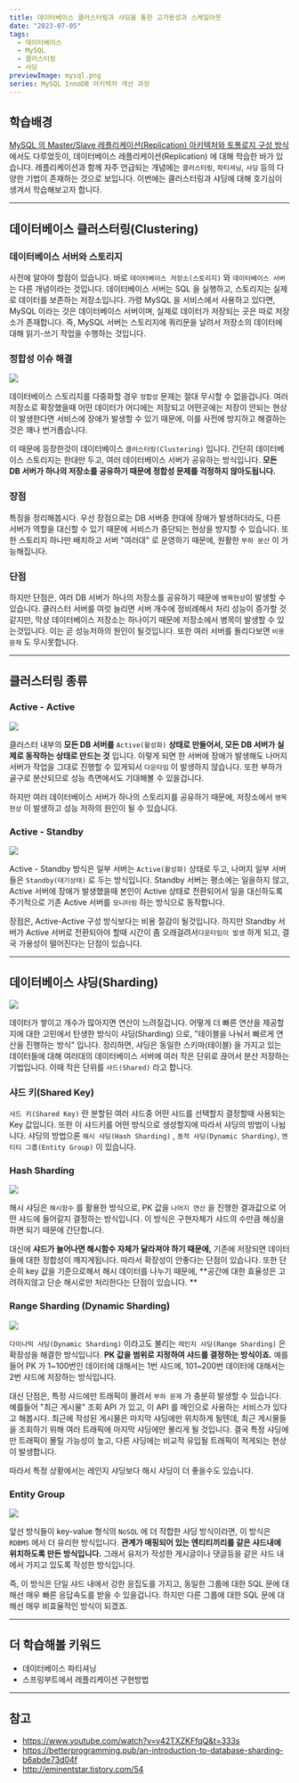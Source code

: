 ```yaml
---
title: 데이터베이스 클러스터링과 샤딩을 통한 고가용성과 스케일아웃
date: "2023-07-05"
tags:
  - 데이터베이스
  - MySQL
  - 클러스터링
  - 샤딩
previewImage: mysql.png
series: MySQL InnoDB 아키텍처 개선 과정
---
```


## 학습배경

[MySQL 의 Master/Slave 레플리케이션(Replication) 아키텍처와 토폴로지 구성 방식](https://velog.io/@msung99/MySQL-%EC%9D%98-MasterSlave-%EB%A0%88%ED%94%8C%EB%A6%AC%EC%BC%80%EC%9D%B4%EC%85%98Replication-%EC%95%84%ED%82%A4%ED%85%8D%EC%B2%98%EC%99%80-%ED%86%A0%ED%8F%B4%EB%A1%9C%EC%A7%80-%EA%B5%AC%EC%84%B1-%EB%B0%A9%EC%8B%9D) 에서도 다루었듯이, 데이터베이스 레플리케이션(Replication) 에 대해 학습한 바가 있습니다. 레플리케이션과 함께 자주 언급되는 개념에는 `클러스터링`, `파티셔닝`, `샤딩` 등의 다양한 기법이 존재하는 것으로 보입니다. 이번에는 클러스터링과 샤딩에 대해 호기심이 생겨서 학습해보고자 합니다.

---

## 데이터베이스 클러스터링(Clustering)

### 데이터베이스 서버와 스토리지

사전에 알아야 할점이 있습니다. 바로 `데이터베이스 저장소(스토리지)` 와 `데이터베이스 서버` 는 다른 개념이라는 것입니다. 데이터베이스 서버는 SQL 을 실행하고, 스토리지는 실제로 데이터를 보존하는 저장소입니다. 가령 MySQL 을 서비스에서 사용하고 있다면, MySQL 이라는 것은 데이터베이스 서버이며, 실제로 데이터가 저장되는 곳은 따로 저장소가 존재합니다. 즉, MySQL 서버는 스토리지에 쿼리문을 날려서 저장소의 데이터에 대해 읽기-쓰기 작업을 수행하는 것입니다.

### 정합성 이슈 해결

![](https://velog.velcdn.com/images/msung99/post/63c781cf-2813-40d0-9b10-b63ce04a662a/image.png)

데이터베이스 스토리지를 다중화할 경우 `정합성` 문제는 절대 무시할 수 없을겁니다. 여러 저장소로 확장했을때 어떤 데이터가 어디에는 저장되고 어떤곳에는 저장이 안되는 현상이 발생한다면 서비스에 장애가 발생할 수 있기 때문에, 이를 사전에 방지하고 해결하는 것은 꽤나 번거롭습니다.

이 때문에 등장한것이 데이터베이스 `클러스터링(Clustering)` 입니다. 간단히 데이터베이스 스토리지는 한대만 두고, 여러 데이터베이스 서버가 공유하는 방식입니다. **모든 DB 서버가 하나의 저장소를 공유하기 때문에 정합성 문제를 걱정하지 않아도됩니다.**

### 장점

특징을 정리해봅시다. 우선 장점으로는 DB 서버중 한대에 장애가 발생하더라도, 다른 서버가 역할을 대신할 수 있기 때문에 서비스가 중단되는 현상을 방지할 수 있습니다. 또한 스토리지 하나만 배치하고 서버 "여러대" 로 운영하기 때문에, 원활한 `부하 분산` 이 가능해집니다.

### 단점

하지만 단점은, 여러 DB 서버가 하나의 저장소를 공유하기 때문에 `병목현상`이 발생할 수 있습니다. 클러스터 서버를 여럿 늘리면 서버 개수에 정비례해서 처리 성능이 증가할 것 같지만, 막상 데이터베이스 저장소는 하나이기 때문에 저장소에서 병목이 발생할 수 있는것입니다. 이는 곧 성능저하의 원인이 될것입니다. 또한 여러 서버를 돌리다보면 `비용 문제` 도 무시못합니다.

---

## 클러스터링 종류

### Active - Active

![](https://velog.velcdn.com/images/msung99/post/0e183582-77de-4507-bf6b-da631c54ee7f/image.png)

클러스터 내부의 **모든 DB 서버를** `Active(활성화)` **상태로 만들어서, 모든 DB 서버가 실제로 동작하는 상태로 만드는 것** 입니다. 이렇게 되면 한 서버에 장애가 발생해도 나머지 서버가 작업을 그대로 진행할 수 있게되서 `다운타임` 이 발생하지 않습니다. 또한 부하가 골구로 분산되므로 성능 측면에서도 기대해볼 수 있을겁니다.

하지만 여러 데이터베이스 서버가 하나의 스토리지를 공유하기 때문에, 저장소에서 `병목 현상` 이 발생하고 성능 저하의 원인이 될 수 있습니다.

### Active - Standby

![](https://velog.velcdn.com/images/msung99/post/0b20a32c-dafc-440c-b8fe-438282d53414/image.png)

Active - Standby 방식은 일부 서버는 `Active(활성화)` 상태로 두고, 나머지 일부 서버들은 `Standby(대기상태)` 로 두는 방식입니다. Standby 서버는 평소에는 일을하지 않고, Active 서버에 장애가 발생했을때 본인이 Active 상태로 전환되어서 일을 대신하도록 주기적으로 기존 Active 서버를 `모니터링` 하는 방식으로 동작합니다.

장점은, Active-Active 구성 방식보다는 비용 절감이 될것입니다. 하지만 Standby 서버가 Active 서버로 전환되아야 할때 시간이 좀 오래걸려서`다운타임이 발생` 하게 되고, 결국 가용성이 떨어진다는 단점이 있습니다.

---

## 데이터베이스 샤딩(Sharding)

![](https://velog.velcdn.com/images/msung99/post/b872f0d6-2a0d-4d0e-aea5-fce9388ca2e7/image.png)

데이터가 쌓이고 개수가 많아지면 연산이 느려질겁니다. 어떻게 더 빠른 연산을 제공할지에 대한 고민에서 탄생한 방식이 샤딩(Sharding) 으로, "테이블을 나눠서 빠르게 연산을 진행하는 방식" 입니다. 정리하면, 샤딩은 동일한 스키마(테이블) 을 가지고 있는 데이터들에 대해 여러대의 데이터베이스 서버에 여러 작은 단위로 끊어서 분산 저장하는 기법입니다. 이때 작은 단위를 `샤드(Shared)` 라고 합니다.

### 샤드 키(Shared Key)

`샤드 키(Shared Key)` 란 분할된 여러 샤드중 어떤 샤드를 선택할지 결정할때 사용되는 Key 값입니다. 또한 이 샤드키를 어떤 방식으로 생성할지에 따라서 샤딩의 방법이 나뉩니다. 샤딩의 방법으론 `해시 샤딩(Hash Sharding)` , `동적 샤딩(Dynamic Sharding)`, `엔티티 그룹(Entity Group)` 이 있습니다.

### Hash Sharding

![](https://velog.velcdn.com/images/msung99/post/8de91ceb-2799-4f5d-9893-32e18d81946b/image.png)

해시 샤딩은 `해시함수` 를 활용한 방식으로, PK 값을 `나머지 연산` 을 진행한 결과값으로 어떤 샤드에 들어갈지 결정하는 방식입니다. 이 방식은 구현자체가 샤드의 수만큼 해싱을 하면 되기 때문에 간단합니다.

대신에 **샤드가 늘어나면 해시함수 자체가 달라져야 하기 때문에,** 기존에 저장되면 데이터들에 대한 정합성이 깨지게됩니다. 따라서 확장성이 안좋다는 단점이 있습니다. 또한 단순히 key 값을 기준으로해서 해시 데이터를 나누기 때문에, **공간에 대한 효율성은 고려하지않고 단순 해시로만 처리한다는 단점이 있습니다. **

### Range Sharding (Dynamic Sharding)

![](https://velog.velcdn.com/images/msung99/post/62367131-da64-49b2-af59-fccd1932fb9c/image.png)

`다이나믹 샤딩(Dynamic Sharding)` 이라고도 불리는 `레인지 샤딩(Range Sharding)` 은 확장성을 해결한 방식입니다. **PK 값을 범위로 지정하여 샤드를 결정하는 방식이죠.** 예를들어 PK 가 1~100번인 데이터에 대해서는 1번 샤드에, 101~200번 데이터에 대해서는 2번 샤드에 저장하는 방식입니다.

대신 단점은, 특정 샤드에만 트래픽이 몰려서 `부하 문제` 가 충분히 발생할 수 있습니다. 예를들어 "최근 게시물" 조회 API 가 있고, 이 API 를 메인으로 사용하는 서비스가 있다고 해봅시다. 최근에 작성된 게시물은 마지막 샤딩에만 위치하게 될텐데, 최근 게시물들을 조회하기 위해 여러 트래픽에 마지막 샤딩에만 몰리게 될 것입니다. 결국 특정 샤딩에만 트래픽이 몰릴 가능성이 높고, 다른 샤딩에는 비교적 유입될 트래픽이 적게되는 현상이 발생합니다.

따라서 특정 상황에서는 레인지 샤딩보다 해시 샤딩이 더 좋을수도 있습니다.

### Entity Group

![](https://velog.velcdn.com/images/msung99/post/0deb7e94-0080-43ab-b1b3-3ace5b472ae0/image.png)

앞선 방식들이 key-value 형식의 `NoSQL` 에 더 작합한 샤딩 방식이라면, 이 방식은 `RDBMS` 에서 더 유리한 방식입니다. **관계가 매핑되어 있는 엔티티끼리를 같은 샤드내에 위치하도록 만든 방식입니다.** 그래서 유저가 작성한 게시글이나 댓글등을 같은 샤드 내에서 가지고 있도록 작성한 방식입니다.

즉, 이 방식은 단일 샤드 내에서 강한 응집도를 가지고, 동일한 그룹에 대한 SQL 문에 대해선 매우 빠른 응답속도를 받을 수 있을겁니다. 하지만 다른 그룹에 대한 SQL 문에 대해선 매우 비효율적인 방식이 되겠죠.

---

## 더 학습해볼 키워드

- 데이터베이스 파티셔닝
- 스프링부트에서 레플리케이션 구현방법

---

## 참고

- https://www.youtube.com/watch?v=y42TXZKFfqQ&t=333s
- https://betterprogramming.pub/an-introduction-to-database-sharding-b6abde73d04f
- http://eminentstar.tistory.com/54
